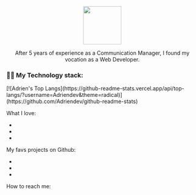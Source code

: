 <div id="header" align="center">
  <img src="https://media.giphy.com/media/xTiIzJSKB4l7xTouE8/giphy.gif" width=100"/>
</div>

<div id"=presentation" algin="center">

<p align="center"> After 5 years of experience as a Communication Manager, I found my vocation as a Web Developer.</p> 

<h3>👨‍💻 My Technology stack:</h3>
[![Adrien's Top Langs](https://github-readme-stats.vercel.app/api/top-langs/?username=Adriendev&theme=radical)](https://github.com/Adriendev/github-readme-stats)




</div>

What I love: 

- 
- 
-

My favs projects on Github: 

-
-
-

How to reach me: 


<!--
**Adriendev/Adriendev** is a ✨ _special_ ✨ repository because its `README.md` (this file) appears on your GitHub profile.

Here are some ideas to get you started:

- 🔭 I’m currently working on ...
- 🌱 I’m currently learning ...
- 👯 I’m looking to collaborate on ...
- 🤔 I’m looking for help with ...
- 💬 Ask me about ...
- 📫 How to reach me: ...
- 😄 Pronouns: ...
- ⚡ Fun fact: ...
-->
